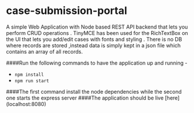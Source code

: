 # case-submission-portal
A simple Web Application with Node based REST API backend that lets you perform CRUD operations .
TinyMCE has been used for the RichTextBox on the UI that lets you add/edit cases with fonts and styling .
There is no DB where records are stored ,instead data is simply kept in a json file which contains an array of all records.


####Run the following commands to have the application up and running -

* `npm install`
* `npm run start`

####The first command install the node dependencies while the second one starts the express server
####The application should be live [here] (localhost:8080)





